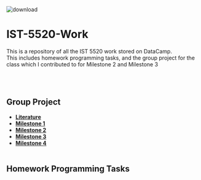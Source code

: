 ![download](https://user-images.githubusercontent.com/91383782/211230407-dcc1898c-80e2-4969-81b4-36d3813c05e8.jpg)


# IST-5520-Work
This is a repository of all the IST 5520 work stored on DataCamp. <br/>
This includes homework programming tasks, and the group project for the class which I contributed to for Milestone 2 and Milestone 3<br/>

<br/><br/>

## Group Project
- __[Literature](https://github.com/ajc3xc/IST-5520-Work/tree/main/Group-Project/Literature)__
- __[Milestone 1](https://github.com/ajc3xc/IST-5520-Work/tree/main/Group-Project/Milestone1)__
- __[Milestone 2](https://github.com/ajc3xc/IST-5520-Work/tree/main/Group-Project/Milestone2)__
- __[Milestone 3](https://github.com/ajc3xc/IST-5520-Work/tree/main/Group-Project/Milestone3)__
- __[Milestone 4](https://github.com/ajc3xc/IST-5520-Work/tree/main/Group-Project/Milestone4)__
<br/><br/>

## Homework Programming Tasks
